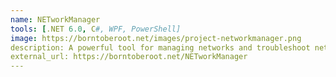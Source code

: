 ```yaml
---
name: NETworkManager
tools: [.NET 6.0, C#, WPF, PowerShell]
image: https://borntoberoot.net/images/project-networkmanager.png
description: A powerful tool for managing networks and troubleshoot network problems!
external_url: https://borntoberoot.net/NETworkManager
---
```

